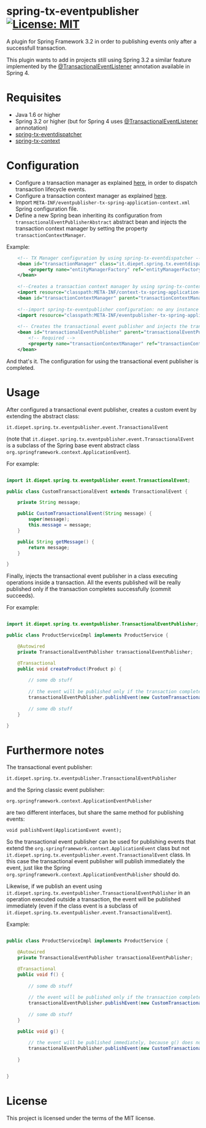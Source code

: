 # spring-tx-eventpublisher [![License: MIT](https://img.shields.io/badge/License-MIT-yellow.svg)](https://opensource.org/licenses/MIT)
A plugin for Spring Framework 3.2 in order to publishing events only after a successfull transaction.

This plugin wants to add in projects still using Spring 3.2 a similar feature implemented by the [@TransactionalEventListener](https://spring.io/blog/2015/02/11/better-application-events-in-spring-framework-4-2) annotation available in Spring 4.

# Requisites

* Java 1.6 or higher
* Spring 3.2 or higher (but for Spring 4 uses [@TransactionalEventListener](https://spring.io/blog/2015/02/11/better-application-events-in-spring-framework-4-2) annnotation)
* [spring-tx-eventdispatcher](https://github.com/diepet/spring-tx-eventdispatcher)
* [spring-tx-context](https://github.com/diepet/spring-tx-context)


# Configuration

* Configure a transaction manager as explained [here](https://github.com/diepet/spring-tx-eventdispatcher), in order to dispatch transaction lifecycle events.
* Configure a transaction context manager as explained [here](https://github.com/diepet/spring-tx-manager).
* Import `META-INF/eventpublisher-tx-spring-application-context.xml` Spring configuration file.
* Define a new Spring bean inheriting its configuration from `transactionalEventPublisherAbstract` abstract bean and injects the transaction context manager by setting the property `transactionContextManager`.

Example:

```xml
	<!-- TX Manager configuration by using spring-tx-eventdispatcher -->		
	<bean id="transactionManager" class="it.diepet.spring.tx.eventdispatcher.EventDispatcherJpaTransactionManager">
		<property name="entityManagerFactory" ref="entityManagerFactory"></property>
	</bean>
	
	<!--Creates a transaction context manager by using spring-tx-context -->
	<import resource="classpath:META-INF/context-tx-spring-application-context.xml"/>
	<bean id="transactionContextManager" parent="transactionContextManagerAbstract" />
	
	<!--import spring-tx-eventpublisher configuration: no any instance will be created in the Spring context-->
	<import resource="classpath:META-INF/eventpublisher-tx-spring-application-context.xml"/>
	
	<!-- Creates the transactional event publisher and injects the transaction context manager -->
	<bean id="transactionalEventPublisher" parent="transactionalEventPublisherAbstract">
		<!-- Required -->
		<property name="transactionContextManager" ref="transactionContextManager" />
	</bean> 
```

And that's it. The configuration for using the transactional event publisher is completed.

# Usage


After configured a transactional event publisher, creates a custom event by extending the abstract class:

`it.diepet.spring.tx.eventpublisher.event.TransactionalEvent`

(note that `it.diepet.spring.tx.eventpublisher.event.TransactionalEvent` is a subclass of the Spring base event abstract class `org.springframework.context.ApplicationEvent`).

For example:

```Java

import it.diepet.spring.tx.eventpublisher.event.TransactionalEvent;

public class CustomTransactionalEvent extends TransactionalEvent {

	private String message;

	public CustomTransactionalEvent(String message) {
		super(message);
		this.message = message;
	}

	public String getMessage() {
		return message;
	}

}
```
Finally, injects the transactional event publisher in a class executing operations inside a transaction. All the events published will be really published only if the transaction completes successfully (commit succeeds).

For example:

```Java

import it.diepet.spring.tx.eventpublisher.TransactionalEventPublisher;

public class ProductServiceImpl implements ProductService {

	@Autowired
	private TransactionalEventPublisher transactionalEventPublisher;

	@Transactional
	public void createProduct(Product p) {
		
		// some db stuff
		
		// the event will be published only if the transaction completes successfully
		transactionalEventPublisher.publishEvent(new CustomTransactionalEvent("Product created"));
		
		// some db stuff
	}

} 
```

# Furthermore notes

The transactional event publisher:

`it.diepet.spring.tx.eventpublisher.TransactionalEventPublisher`

and the Spring classic event publisher:

`org.springframework.context.ApplicationEventPublisher`

are two different interfaces, but share the same method for publishing events:

`void publishEvent(ApplicationEvent event);`

So the transactional event publisher can be used for publishing events that extend the `org.springframework.context.ApplicationEvent` class but not `it.diepet.spring.tx.eventpublisher.event.TransactionalEvent` class. In this case the transactional event publisher will publish immediately the event, just like the Spring `org.springframework.context.ApplicationEventPublisher` should do.

Likewise, if we publish an event using `it.diepet.spring.tx.eventpublisher.TransactionalEventPublisher` in an operation executed outside a transaction, the event will be published immediately (even if the class event is a subclass of `it.diepet.spring.tx.eventpublisher.event.TransactionalEvent`).

Example:

```Java

public class ProductServiceImpl implements ProductService {

	@Autowired
	private TransactionalEventPublisher transactionalEventPublisher;

	@Transactional
	public void f() {
		
		// some db stuff
		
		// the event will be published only if the transaction completes successfully
		transactionalEventPublisher.publishEvent(new CustomTransactionalEvent("Launched f()"));
		
		// some db stuff
	}

	public void g() {
		
		// the event will be published immediately, because g() does not have a @Transactional annotation
		transactionalEventPublisher.publishEvent(new CustomTransactionalEvent("Launched g()"));
		
	}


} 

```

# License

This project is licensed under the terms of the MIT license.


